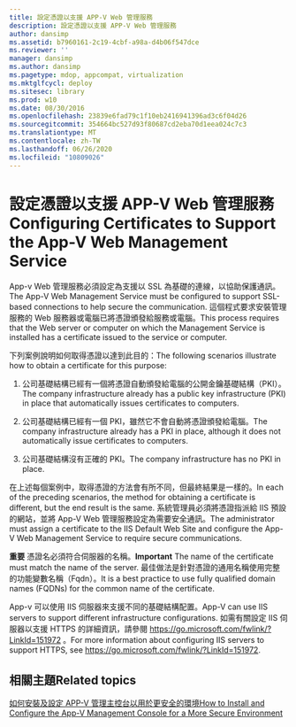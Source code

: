 ```yaml
---
title: 設定憑證以支援 APP-V Web 管理服務
description: 設定憑證以支援 APP-V Web 管理服務
author: dansimp
ms.assetid: b7960161-2c19-4cbf-a98a-d4b06f547dce
ms.reviewer: ''
manager: dansimp
ms.author: dansimp
ms.pagetype: mdop, appcompat, virtualization
ms.mktglfcycl: deploy
ms.sitesec: library
ms.prod: w10
ms.date: 08/30/2016
ms.openlocfilehash: 23839e6fad79c1f10eb2416941396ad3c6f04d26
ms.sourcegitcommit: 354664bc527d93f80687cd2eba70d1eea024c7c3
ms.translationtype: MT
ms.contentlocale: zh-TW
ms.lasthandoff: 06/26/2020
ms.locfileid: "10809026"
---
```

# <span data-ttu-id="26db3-103">設定憑證以支援 APP-V Web 管理服務</span><span class="sxs-lookup"><span data-stu-id="26db3-103">Configuring Certificates to Support the App-V Web Management Service</span></span>


<span data-ttu-id="26db3-104">App-v Web 管理服務必須設定為支援以 SSL 為基礎的連線，以協助保護通訊。</span><span class="sxs-lookup"><span data-stu-id="26db3-104">The App-V Web Management Service must be configured to support SSL-based connections to help secure the communication.</span></span> <span data-ttu-id="26db3-105">這個程式要求安裝管理服務的 Web 服務器或電腦已將憑證頒發給服務或電腦。</span><span class="sxs-lookup"><span data-stu-id="26db3-105">This process requires that the Web server or computer on which the Management Service is installed has a certificate issued to the service or computer.</span></span>

<span data-ttu-id="26db3-106">下列案例說明如何取得憑證以達到此目的：</span><span class="sxs-lookup"><span data-stu-id="26db3-106">The following scenarios illustrate how to obtain a certificate for this purpose:</span></span>

1.  <span data-ttu-id="26db3-107">公司基礎結構已經有一個將憑證自動頒發給電腦的公開金鑰基礎結構（PKI）。</span><span class="sxs-lookup"><span data-stu-id="26db3-107">The company infrastructure already has a public key infrastructure (PKI) in place that automatically issues certificates to computers.</span></span>

2.  <span data-ttu-id="26db3-108">公司基礎結構已經有一個 PKI，雖然它不會自動將憑證頒發給電腦。</span><span class="sxs-lookup"><span data-stu-id="26db3-108">The company infrastructure already has a PKI in place, although it does not automatically issue certificates to computers.</span></span>

3.  <span data-ttu-id="26db3-109">公司基礎結構沒有正確的 PKI。</span><span class="sxs-lookup"><span data-stu-id="26db3-109">The company infrastructure has no PKI in place.</span></span>

<span data-ttu-id="26db3-110">在上述每個案例中，取得憑證的方法會有所不同，但最終結果是一樣的。</span><span class="sxs-lookup"><span data-stu-id="26db3-110">In each of the preceding scenarios, the method for obtaining a certificate is different, but the end result is the same.</span></span> <span data-ttu-id="26db3-111">系統管理員必須將憑證指派給 IIS 預設的網站，並將 App-V Web 管理服務設定為需要安全通訊。</span><span class="sxs-lookup"><span data-stu-id="26db3-111">The administrator must assign a certificate to the IIS Default Web Site and configure the App-V Web Management Service to require secure communications.</span></span>

<span data-ttu-id="26db3-112">**重要** 憑證名必須符合伺服器的名稱。</span><span class="sxs-lookup"><span data-stu-id="26db3-112">**Important** The name of the certificate must match the name of the server.</span></span> <span data-ttu-id="26db3-113">最佳做法是針對憑證的通用名稱使用完整的功能變數名稱（Fqdn）。</span><span class="sxs-lookup"><span data-stu-id="26db3-113">It is a best practice to use fully qualified domain names (FQDNs) for the common name of the certificate.</span></span>

 

<span data-ttu-id="26db3-114">App-v 可以使用 IIS 伺服器來支援不同的基礎結構配置。</span><span class="sxs-lookup"><span data-stu-id="26db3-114">App-V can use IIS servers to support different infrastructure configurations.</span></span> <span data-ttu-id="26db3-115">如需有關設定 IIS 伺服器以支援 HTTPS 的詳細資訊，請參閱 <https://go.microsoft.com/fwlink/?LinkId=151972> 。</span><span class="sxs-lookup"><span data-stu-id="26db3-115">For more information about configuring IIS servers to support HTTPS, see <https://go.microsoft.com/fwlink/?LinkId=151972>.</span></span>

## <span data-ttu-id="26db3-116">相關主題</span><span class="sxs-lookup"><span data-stu-id="26db3-116">Related topics</span></span>


[<span data-ttu-id="26db3-117">如何安裝及設定 APP-V 管理主控台以用於更安全的環境</span><span class="sxs-lookup"><span data-stu-id="26db3-117">How to Install and Configure the App-V Management Console for a More Secure Environment</span></span>](how-to-install-and-configure-the-app-v-management-console-for-a-more-secure-environment.md)

 

 





